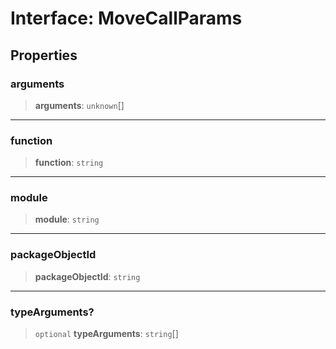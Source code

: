 # Interface: MoveCallParams

## Properties

### arguments

> **arguments**: `unknown`[]

---

### function

> **function**: `string`

---

### module

> **module**: `string`

---

### packageObjectId

> **packageObjectId**: `string`

---

### typeArguments?

> `optional` **typeArguments**: `string`[]
